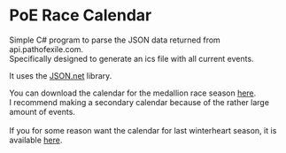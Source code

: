 # PoE Race Calendar
Simple C# program to parse the JSON data returned from api.pathofexile.com. <br />
Specifically designed to generate an ics file with all current events.

It uses the [JSON.net](http://www.newtonsoft.com/json) library.


You can download the calendar for the medallion race season [here](https://raw.githubusercontent.com/MadsPoder/PoECalendar/master/src/PoEMedallionRaceSeason.ics). <br />
I recommend making a secondary calendar because of the rather large amount of events.
<br />
<br />
If you for some reason want the calendar for last winterheart season, it is available [here](https://raw.githubusercontent.com/MadsPoder/PoECalendar/master/src/PoEWinterheartRaceSeason.ics).